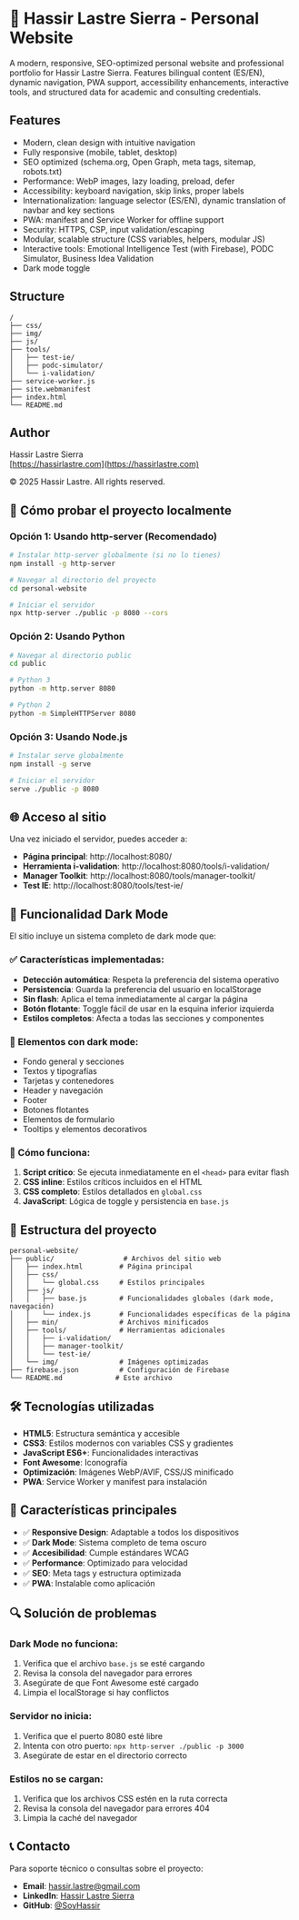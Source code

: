 # 🚀 Hassir Lastre Sierra - Personal Website

A modern, responsive, SEO-optimized personal website and professional portfolio for Hassir Lastre Sierra. Features bilingual content (ES/EN), dynamic navigation, PWA support, accessibility enhancements, interactive tools, and structured data for academic and consulting credentials.

## Features

- Modern, clean design with intuitive navigation
- Fully responsive (mobile, tablet, desktop)
- SEO optimized (schema.org, Open Graph, meta tags, sitemap, robots.txt)
- Performance: WebP images, lazy loading, preload, defer
- Accessibility: keyboard navigation, skip links, proper labels
- Internationalization: language selector (ES/EN), dynamic translation of navbar and key sections
- PWA: manifest and Service Worker for offline support
- Security: HTTPS, CSP, input validation/escaping
- Modular, scalable structure (CSS variables, helpers, modular JS)
- Interactive tools: Emotional Intelligence Test (with Firebase), PODC Simulator, Business Idea Validation
- Dark mode toggle

## Structure

```
/
├── css/
├── img/
├── js/
├── tools/
│   ├── test-ie/
│   ├── podc-simulator/
│   └── i-validation/
├── service-worker.js
├── site.webmanifest
├── index.html
└── README.md
```

## Author

Hassir Lastre Sierra  
[https://hassirlastre.com](https://hassirlastre.com)

© 2025 Hassir Lastre. All rights reserved.

## 🚀 Cómo probar el proyecto localmente

### Opción 1: Usando http-server (Recomendado)
```bash
# Instalar http-server globalmente (si no lo tienes)
npm install -g http-server

# Navegar al directorio del proyecto
cd personal-website

# Iniciar el servidor
npx http-server ./public -p 8080 --cors
```

### Opción 2: Usando Python
```bash
# Navegar al directorio public
cd public

# Python 3
python -m http.server 8080

# Python 2
python -m SimpleHTTPServer 8080
```

### Opción 3: Usando Node.js
```bash
# Instalar serve globalmente
npm install -g serve

# Iniciar el servidor
serve ./public -p 8080
```

## 🌐 Acceso al sitio

Una vez iniciado el servidor, puedes acceder a:

- **Página principal**: http://localhost:8080/
- **Herramienta i-validation**: http://localhost:8080/tools/i-validation/
- **Manager Toolkit**: http://localhost:8080/tools/manager-toolkit/
- **Test IE**: http://localhost:8080/tools/test-ie/

## 🌙 Funcionalidad Dark Mode

El sitio incluye un sistema completo de dark mode que:

### ✅ Características implementadas:
- **Detección automática**: Respeta la preferencia del sistema operativo
- **Persistencia**: Guarda la preferencia del usuario en localStorage
- **Sin flash**: Aplica el tema inmediatamente al cargar la página
- **Botón flotante**: Toggle fácil de usar en la esquina inferior izquierda
- **Estilos completos**: Afecta a todas las secciones y componentes

### 🎨 Elementos con dark mode:
- Fondo general y secciones
- Textos y tipografías
- Tarjetas y contenedores
- Header y navegación
- Footer
- Botones flotantes
- Elementos de formulario
- Tooltips y elementos decorativos

### 🔧 Cómo funciona:
1. **Script crítico**: Se ejecuta inmediatamente en el `<head>` para evitar flash
2. **CSS inline**: Estilos críticos incluidos en el HTML
3. **CSS completo**: Estilos detallados en `global.css`
4. **JavaScript**: Lógica de toggle y persistencia en `base.js`

## 📁 Estructura del proyecto

```
personal-website/
├── public/                 # Archivos del sitio web
│   ├── index.html         # Página principal
│   ├── css/
│   │   └── global.css     # Estilos principales
│   ├── js/
│   │   ├── base.js        # Funcionalidades globales (dark mode, navegación)
│   │   └── index.js       # Funcionalidades específicas de la página
│   ├── min/               # Archivos minificados
│   ├── tools/             # Herramientas adicionales
│   │   ├── i-validation/
│   │   ├── manager-toolkit/
│   │   └── test-ie/
│   └── img/               # Imágenes optimizadas
├── firebase.json          # Configuración de Firebase
└── README.md             # Este archivo
```

## 🛠️ Tecnologías utilizadas

- **HTML5**: Estructura semántica y accesible
- **CSS3**: Estilos modernos con variables CSS y gradientes
- **JavaScript ES6+**: Funcionalidades interactivas
- **Font Awesome**: Iconografía
- **Optimización**: Imágenes WebP/AVIF, CSS/JS minificado
- **PWA**: Service Worker y manifest para instalación

## 🎯 Características principales

- ✅ **Responsive Design**: Adaptable a todos los dispositivos
- ✅ **Dark Mode**: Sistema completo de tema oscuro
- ✅ **Accesibilidad**: Cumple estándares WCAG
- ✅ **Performance**: Optimizado para velocidad
- ✅ **SEO**: Meta tags y estructura optimizada
- ✅ **PWA**: Instalable como aplicación

## 🔍 Solución de problemas

### Dark Mode no funciona:
1. Verifica que el archivo `base.js` se esté cargando
2. Revisa la consola del navegador para errores
3. Asegúrate de que Font Awesome esté cargado
4. Limpia el localStorage si hay conflictos

### Servidor no inicia:
1. Verifica que el puerto 8080 esté libre
2. Intenta con otro puerto: `npx http-server ./public -p 3000`
3. Asegúrate de estar en el directorio correcto

### Estilos no se cargan:
1. Verifica que los archivos CSS estén en la ruta correcta
2. Revisa la consola del navegador para errores 404
3. Limpia la caché del navegador

## 📞 Contacto

Para soporte técnico o consultas sobre el proyecto:
- **Email**: hassir.lastre@gmail.com
- **LinkedIn**: [Hassir Lastre Sierra](https://www.linkedin.com/in/hassirlastresierra)
- **GitHub**: [@SoyHassir](https://github.com/SoyHassir)
